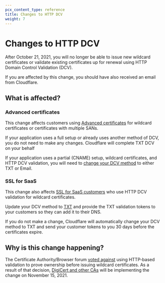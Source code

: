 ```yaml
---
pcx_content_type: reference
title: Changes to HTTP DCV
weight: 7
---
```


# Changes to HTTP DCV

After October 21, 2021, you will no longer be able to issue new wildcard certificates or validate existing certificates up for renewal using HTTP Domain Control Validation (DCV).

If you are affected by this change, you should have also received an email from Cloudflare.

## What is affected?

### Advanced certificates

This change affects customers using [Advanced certificates](/ssl/edge-certificates/advanced-certificate-manager/) for wildcard certificates or certificates with multiple SANs.

If your application uses a full setup or already uses another method of DCV, you do not need to make any changes. Cloudflare will complete TXT DCV on your behalf

If your application uses a partial (CNAME) setup, wildcard certificates, and HTTP DCV validation, you will need to [change your DCV method](/ssl/edge-certificates/changing-dcv-method/) to either TXT or Email.

### SSL for SaaS

This change also affects [SSL for SaaS customers](/cloudflare-for-platforms/cloudflare-for-saas/) who use HTTP DCV validation for wildcard certificates.

Update your DCV method to [TXT](/cloudflare-for-platforms/cloudflare-for-saas/security/certificate-management/issue-and-validate/validate-certificates/txt/) and provide the TXT validation tokens to your customers so they can add it to their DNS.

If you do not make a change, Cloudflare will automatically change your DCV method to TXT and send your customer tokens to you 30 days before the certificates expire.

## Why is this change happening?

The Certificate Authority/Browser forum [voted against](https://cabforum.org/2021/06/03/ballot-sc45-wildcard-domain-validation/) using HTTP-based validation to prove ownership before issuing wildcard certificates. As a result of that decision, [DigiCert and other CAs](https://knowledge.digicert.com/alerts/domain-authentication-changes-in-2021.html) will be implementing the change on November 15, 2021.
